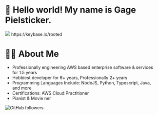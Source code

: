 # 👋 Hello world! My name is Gage Pielsticker.
<img src="https://profile-counter.glitch.me/gagepielsticker/count.svg" />
https://keybase.io/rooted

# 👩‍💻 About Me
- Professionally engineering AWS based enterprise software & services for 1.5 years
- Hobbiest developer for 6+ years, Professionally 2+ years
- Programming Languages Include: NodeJS, Python, Typescript, Java, and more
- Certifications: AWS Cloud Practitioner
- Pianist & Movie ner


![GitHub followers](https://img.shields.io/github/followers/gagepielsticker?style=social)

